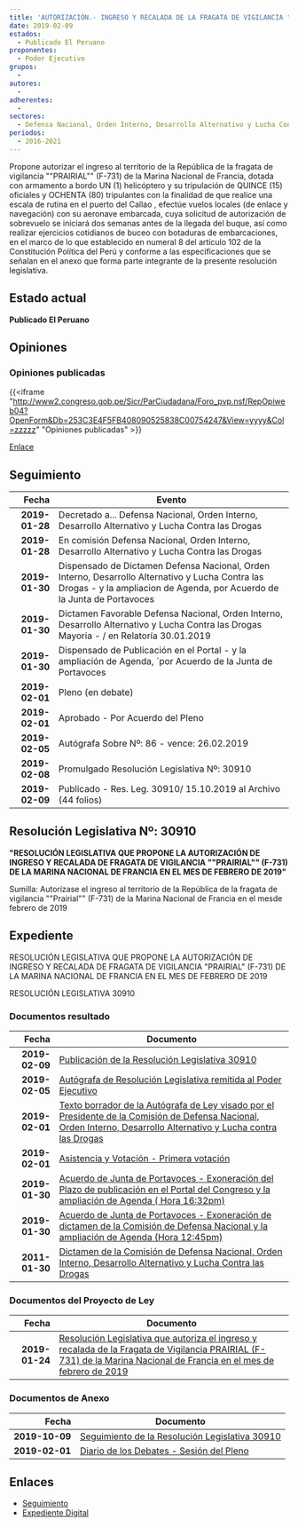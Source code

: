```yaml
---
title: 'AUTORIZACIÓN.- INGRESO Y RECALADA DE LA FRAGATA DE VIGILANCIA "PRAIRIAL" (F-731) DE LA MARINA NACIONAL DE FRANCIA'
date: 2019-02-09
estados: 
  - Publicado El Peruano
proponentes: 
  - Poder Ejecutivo
grupos: 
  - 
autores: 
  - 
adherentes: 
  - 
sectores: 
  - Defensa Nacional, Orden Interno, Desarrollo Alternativo y Lucha Contra las Drogas
periodos: 
  - 2016-2021
---
```


Propone autorizar el ingreso al territorio de la República de la fragata de vigilancia ""PRAIRIAL"" (F-731) de la Marina Nacional de Francia, dotada con armamento a bordo UN (1) helicóptero y su tripulación de QUINCE (15) oficiales y OCHENTA (80) tripulantes con la finalidad de que realice una escala de rutina en el puerto del Callao , efectúe vuelos locales (de enlace y navegación) con su aeronave embarcada, cuya solicitud de autorización de sobrevuelo se iniciará dos semanas antes de la llegada del buque, así como realizar ejercicios cotidianos de buceo con botaduras de embarcaciones, en el marco de lo que establecido en numeral 8 del artículo 102 de la Constitución Política del Perú y conforme a las especificaciones que se señalan en el anexo que forma parte integrante de la presente resolución legislativa.


## Estado actual

**Publicado El Peruano**

## Opiniones

### Opiniones publicadas

{{<iframe "http://www2.congreso.gob.pe/Sicr/ParCiudadana/Foro_pvp.nsf/RepOpiweb04?OpenForm&Db=253C3E4F5FB408090525838C00754247&View=yyyy&Col=zzzzz" "Opiniones publicadas" >}}

[Enlace](http://www2.congreso.gob.pe/Sicr/ParCiudadana/Foro_pvp.nsf/RepOpiweb04?OpenForm&Db=253C3E4F5FB408090525838C00754247&View=yyyy&Col=zzzzz)

## Seguimiento

| Fecha | Evento |
|------:|--------|
| **2019-01-28** | Decretado a... Defensa Nacional, Orden Interno, Desarrollo Alternativo y Lucha Contra las Drogas|
| **2019-01-28** | En comisión Defensa Nacional, Orden Interno, Desarrollo Alternativo y Lucha Contra las Drogas|
| **2019-01-30** | Dispensado de Dictamen Defensa Nacional, Orden Interno, Desarrollo Alternativo y Lucha Contra las Drogas - y la ampliacion de Agenda, por Acuerdo de la Junta de Portavoces|
| **2019-01-30** | Dictamen Favorable Defensa Nacional, Orden Interno, Desarrollo Alternativo y Lucha Contra las Drogas Mayoria - / en Relatoría 30.01.2019|
| **2019-01-30** | Dispensado de Publicación en el Portal - y la ampliación de Agenda, ´por Acuerdo de la Junta de Portavoces|
| **2019-02-01** | Pleno (en debate)|
| **2019-02-01** | Aprobado - Por Acuerdo del Pleno|
| **2019-02-05** | Autógrafa Sobre Nº: 86 - vence: 26.02.2019|
| **2019-02-08** | Promulgado Resolución Legislativa Nº: 30910|
| **2019-02-09** | Publicado - Res. Leg. 30910/ 15.10.2019 al Archivo (44 folios)|

## Resolución Legislativa Nº: 30910

**"RESOLUCIÓN LEGISLATIVA QUE PROPONE LA AUTORIZACIÓN DE INGRESO Y RECALADA DE FRAGATA DE VIGILANCIA ""PRAIRIAL"" (F-731) DE LA MARINA NACIONAL DE FRANCIA EN EL MES DE FEBRERO DE 2019"**

Sumilla: Autorízase el ingreso al territorio de la República de la fragata de vigilancia ""Prairial"" (F-731) de la Marina Nacional de Francia en el mesde febrero de 2019


## Expediente

RESOLUCIÓN LEGISLATIVA QUE PROPONE LA AUTORIZACIÓN DE INGRESO Y RECALADA DE FRAGATA DE VIGILANCIA "PRAIRIAL" (F-731) DE LA MARINA NACIONAL DE FRANCIA EN EL MES DE FEBRERO DE 2019

RESOLUCIÓN LEGISLATIVA 30910


### Documentos resultado

| Fecha | Documento |
|------:|--------|
| **2019-02-09** | [Publicación de la Resolución Legislativa 30910](http://www.leyes.congreso.gob.pe/Documentos/2016_2021/ADLP/Normas_Legales/30910-RLG.pdf) |
| **2019-02-05** | [Autógrafa de Resolución Legislativa remitida al Poder Ejecutivo](http://www.leyes.congreso.gob.pe/Documentos/2016_2021/ADLP/Texto_Aprobado/AU0383120190205.pdf) |
| **2019-02-01** | [Texto borrador de la Autógrafa de Ley visado por el Presidente de la Comisión de Defensa Nacional, Orden Interno, Desarrollo Alternativo y Lucha contra las Drogas](http://www.leyes.congreso.gob.pe/Documentos/2016_2021/Texto_Borrador_de_Autografa/BAU0383120190201.pdf) |
| **2019-02-01** | [Asistencia y Votación - Primera votación](http://www.leyes.congreso.gob.pe/Documentos/2016_2021/Asistencia_y_Votacion/Proyectos_de_Ley/AV0383120190201.pdf) |
| **2019-01-30** | [Acuerdo de Junta de Portavoces - Exoneración del Plazo de publicación en el Portal del Congreso y la ampliación de Agenda ( Hora 16:32pm)](http://www.leyes.congreso.gob.pe/Documentos/2016_2021/Acuerdos/Junta_Portavoces/AJP0383120190130-.pdf) |
| **2019-01-30** | [Acuerdo de Junta de Portavoces - Exoneración de dictamen de la Comisión de Defensa Nacional y la ampliación de Agenda (Hora 12:45pm)](http://www.leyes.congreso.gob.pe/Documentos/2016_2021/Acuerdos/Junta_Portavoces/AJP0383120190130.pdf) |
| **2011-01-30** | [Dictamen de la Comisión de Defensa Nacional, Orden Interno, Desarrollo Alternativo y Lucha Contra las Drogas](http://www.leyes.congreso.gob.pe/Documentos/2016_2021/Dictamenes/Proyectos_de_Ley/03831DC07MAY20190130.pdf) |

### Documentos del Proyecto de Ley

| Fecha | Documento |
|------:|--------|
| **2019-01-24** | [Resolución Legislativa que autoriza el ingreso y recalada de la Fragata de Vigilancia PRAIRIAL (F-731) de la Marina Nacional de Francia en el mes de febrero de 2019](http://www.leyes.congreso.gob.pe/Documentos/2016_2021/Proyectos_de_Ley_y_de_Resoluciones_Legislativas/PL0383120190124.pdf) |

### Documentos de Anexo

| Fecha | Documento |
|------:|--------|
| **2019-10-09** | [Seguimiento de la Resolución Legislativa 30910](http://www.leyes.congreso.gob.pe/Documentos/2016_2021/Seguimiento_de_Proyectos_de_Ley/03831PL20191009.pdf) |
| **2019-02-01** | [Diario de los Debates - Sesión del Pleno](http://www2.congreso.gob.pe/Sicr/DiarioDebates/Publicad.nsf/SesionesPleno/05256D6E0073DFE905258395000767E2/$FILE/PLO-2018-20C.pdf) |

## Enlaces 

- [Seguimiento](http://www2.congreso.gob.pe/Sicr/TraDocEstProc/CLProLey2016.nsf/f7fff46988ca05b1052578e100829cc7/e1340f4300f9a03d0525838c007a7a53?OpenDocument)
- [Expediente Digital](http://www2.congreso.gob.pe/Sicr/TraDocEstProc/CLProLey2016.nsf/f7fff46988ca05b1052578e100829cc7/e1340f4300f9a03d0525838c007a7a53?OpenDocument&Click=05257FB7005EB655.eb71d0cf91d8294e05256cdf006b5706/$Body/0.1C6C)
